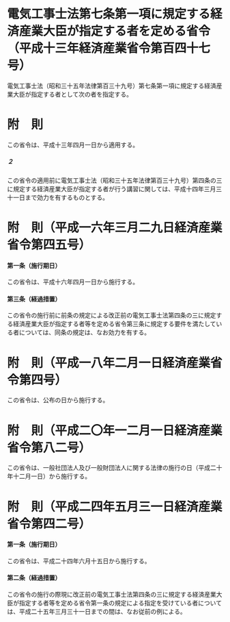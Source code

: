 # 電気工事士法第七条第一項に規定する経済産業大臣が指定する者を定める省令（平成十三年経済産業省令第百四十七号）
電気工事士法（昭和三十五年法律第百三十九号）第七条第一項に規定する経済産業大臣が指定する者として次の者を指定する。
# 附　則
この省令は、平成十三年四月一日から適用する。
##### ２
この省令の適用前に電気工事士法（昭和三十五年法律第百三十九号）第四条の三に規定する経済産業大臣が指定する者が行う講習に関しては、平成十四年三月三十一日まで効力を有するものとする。
# 附　則（平成一六年三月二九日経済産業省令第四五号）
#### 第一条（施行期日）
この省令は、平成十六年四月一日から施行する。
#### 第三条（経過措置）
この省令の施行前に前条の規定による改正前の電気工事士法第四条の三に規定する経済産業大臣が指定する者等を定める省令第三条に規定する要件を満たしている者については、同条の規定は、なお効力を有する。
# 附　則（平成一八年二月一日経済産業省令第四号）
この省令は、公布の日から施行する。
# 附　則（平成二〇年一二月一日経済産業省令第八二号）
この省令は、一般社団法人及び一般財団法人に関する法律の施行の日（平成二十年十二月一日）から施行する。
# 附　則（平成二四年五月三一日経済産業省令第四二号）
#### 第一条（施行期日）
この省令は、平成二十四年六月十五日から施行する。
#### 第二条（経過措置）
この省令の施行の際現に改正前の電気工事士法第四条の三に規定する経済産業大臣が指定する者等を定める省令第一条の規定による指定を受けている者については、平成二十五年三月三十一日までの間は、なお従前の例による。
